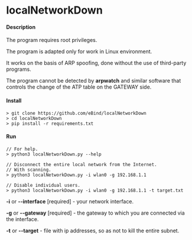 # localNetworkDown
#### Description
The program requires root privileges.

The program is adapted only for work in Linux environment.

It works on the basis of ARP spoofing, done without the use of third-party programs.

The program cannot be detected by **arpwatch** and similar software that controls the change of the ATP table on the GATEWAY side.

#### Install
```
> git clone https://github.com/eBind/localNetworkDown
> cd localNetworkDown
> pip install -r requirements.txt
```

#### Run
```
// For help.
> python3 localNetworkDown.py --help

// Disconnect the entire local network from the Internet.
// With scanning.
> python3 localNetworkDown.py -i wlan0 -g 192.168.1.1

// Disable individual users.
> python3 localNetworkDown.py -i wlan0 -g 192.168.1.1 -t target.txt
```

**-i** or **--interface** [required] - your network interface.

**-g** or **--gateway** [required] - the gateway to which you are connected via the interface.

**-t** or **--target** - file with ip addresses, so as not to kill the entire subnet.



